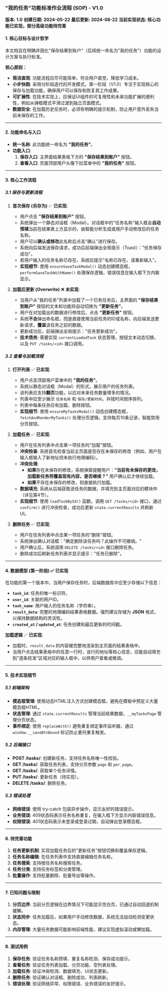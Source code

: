 ### "我的任务"功能标准作业流程 (SOP) - V1.0

**版本: 1.0**
**创建日期: 2024-05-22**
**最后更新: 2024-08-22**
**当前实现状态: 核心功能已实现，部分高级功能待完善**

#### 1. 核心目标与设计哲学

本文档旨在明确并固化"保存结果到账户"（后续统一命名为"我的任务"）功能的设计方案与执行标准。

**核心原则：**
*   **简洁直观**: 功能流程应尽可能简单，符合用户直觉，降低学习成本。
*   **小步快跑**: 采用分阶段迭代的开发模式。第一阶段（V1.0）专注于实现核心的保存与加载功能，确保用户可以保存和恢复其工作成果。
*   **可扩展性**: 在技术实现上，应保证UI组件的可复用性和未来功能扩展的便利性，例如从弹框模式平滑过渡到独立页面模式。
*   **数据安全**: 在加载历史任务时，必须有明确的提示机制，防止用户意外丢失当前未保存的工作。

---

#### 2. 功能命名与入口

*   **统一名称**: 此功能统一命名为 **"我的任务"**。
*   **功能入口**:
    1.  **保存入口**: 主界面结果表格下方的 **"保存结果到账户"** 按钮。
    2.  **查看入口**: 页面顶部用户头像下拉菜单中的 **"我的任务"** 按钮。

---

#### 3. 核心工作流程

##### 3.1 保存与更新流程

1.  **首次保存 (另存为)** ✅ **已实现**:
    *   用户点击 **"保存结果到账户"** 按钮。
    *   系统弹出一个静态对话框（Modal）。对话框中的"任务名称"输入框会**自动预填**当前在结果表上方显示的、由智能分析生成或用户手动修改后的任务名称。
    *   用户可以**确认或修改**此名称后点击"确认"进行保存。
    *   系统向后端发送保存请求，成功后前端弹出全局提示（Toast）："任务保存成功"。
    *   若用户输入的任务名称已存在，系统应提示"名称已存在，请重新输入"。
    *   **实现细节**: 使用 `ensureSaveTaskModal()` 动态创建模态框，`performSaveTaskWithName()` 处理保存逻辑，错误信息在输入框下方内联显示。

2.  **加载后更新 (Overwrite)** ❌ **未实现**:
    *   当用户从"我的任务"列表中加载了一个已有任务后，主界面的 **"保存结果到账户"** 按钮的文本和功能将自动切换为 **"更新任务"**。
    *   用户在对加载出的数据进行修改后，点击 **"更新任务"** 按钮。
    *   系统**不会**弹出命名框，而是直接使用当前任务的ID或名称，向后端发送更新请求，**覆盖**该任务之前的数据。
    *   更新成功后，前端弹出全局提示："任务更新成功"。
    *   **技术债务**: 需要实现 `currentLoadedTask` 状态管理，按钮文本动态切换，以及 `PUT /tasks/<id>` 接口调用。

##### 3.2 查看与加载流程

1.  **打开列表** ✅ **已实现**:
    *   用户点击顶部用户菜单中的 **"我的任务"**。
    *   系统以静态对话框（Modal）的形式，展示用户的任务列表。
    *   该列表应支持**翻页**功能，以应对未来任务数量增多的情况。
    *   列表中应至少展示 `任务名称` 和 `保存/更新时间`，并按时间倒序排列。
    *   列表中每条任务应有加载、删除按钮。
    *   **实现细节**: 使用 `ensureMyTasksModal()` 动态创建模态框，`fetchAndRenderMyTasks()` 处理分页逻辑，支持每页10条记录，智能禁用分页按钮。

2.  **加载任务** ✅ **已实现**:
    *   用户在任务列表中点击某一项任务的"加载"按钮。
    *   **冲突检查**: 系统首先检查当前主页面是否存在未保存的修改（例如，用户在输入框输入了新地址但未执行地理编码）。
    *   **冲突处理**:
        *   **如果**存在未保存的修改，系统弹窗提醒用户：**"当前有未保存的更改，加载新任务将覆盖现有内容，是否继续？"** 用户确认后才继续加载。
        *   **如果**不存在未保存的修改，则直接执行加载。
    *   **数据填充**: 系统从后端获取该任务的数据，并填充到主页面对应的模块中（详见第4节）。
    *   **实现细节**: 使用 `loadTaskById()` 函数，调用 `GET /tasks/<id>` 接口，通过 `confirm()` 进行冲突检查，成功后更新 `state.currentResults` 并刷新UI。

3.  **删除任务** ✅ **已实现**:
    *   用户在任务列表中点击某一项任务的"删除"按钮。
    *   系统弹出确认对话框："确定删除该任务吗？此操作不可撤销。"
    *   用户确认后，系统调用 `DELETE /tasks/<id>` 接口删除任务。
    *   删除成功后刷新任务列表并显示提示："任务已删除"。

---

#### 4. 数据模型 (第一阶段) ✅ **已实现**

在功能的第一个版本中，当用户保存任务时，后端数据库中应至少存储以下信息：

*   **`task_id`**: 任务的唯一标识符。
*   **`user_id`**: 关联的用户ID。
*   **`task_name`**: 用户输入的任务名称（字符串）。
*   **`result_data`**: 完整的地理编码结果表格数据。强烈建议存储为 **JSON** 格式，以保持数据结构的灵活性。
*   **`created_at` / `updated_at`**: 任务创建和最后更新的时间戳。

**加载逻辑** ✅ **已实现**:
*   加载时，`result_data` 的内容被完整地渲染到主页面的结果表格中。
*   当用户点击结果表格中的任意一行时，该行的地址等核心信息，应能自动填充到"逐条校准"区域对应的输入框中，以供用户查看或微调。

---

#### 5. 技术实现细节

##### 5.1 前端架构
*   **模态框管理**: 使用动态HTML注入方式创建模态框，避免在模板中预定义大量模态框HTML。
*   **状态管理**: 通过 `state.currentResults` 管理当前结果数据，`__myTasksPage` 管理分页状态。
*   **事件绑定**: 使用 `replaceWith()` 避免重复绑定事件监听器，通过 `window.__saveBtnBound` 标记防止委托重复触发。

##### 5.2 后端接口
*   **POST /tasks/**: 创建新任务，支持任务名称唯一性校验。
*   **GET /tasks/**: 获取任务列表，支持分页参数 `page` 和 `per_page`。
*   **GET /tasks/<id>**: 获取单个任务详情。
*   **PUT /tasks/<id>**: 更新任务（待实现）。
*   **DELETE /tasks/<id>**: 删除任务。

##### 5.3 错误处理
*   **网络错误**: 使用 try-catch 包装异步操作，显示友好的错误提示。
*   **业务错误**: 409状态码表示任务名称重复，在输入框下方显示内联错误信息。
*   **权限错误**: 401状态码表示未登录或登录过期，自动弹出登录模态框。

---

#### 6. 待完善功能

1.  **任务更新机制**: 实现加载任务后的"更新任务"按钮切换和覆盖保存逻辑。
2.  **任务名称编辑**: 在任务列表中支持直接编辑任务名称。
3.  **任务搜索**: 支持按任务名称搜索任务。
4.  **任务分类**: 支持任务标签和分类管理。
5.  **批量操作**: 支持批量删除、批量导出等操作。

---

#### 7. 已知问题与限制

1.  **分页边界**: 当前分页逻辑在边界情况下可能显示空白页，已通过自动回退机制缓解。
2.  **状态同步**: 任务加载后，如果用户手动修改数据，系统无法自动检测变更状态。
3.  **内存管理**: 大量任务数据可能影响前端性能，建议实现虚拟滚动或懒加载。

---

#### 8. 测试用例

1.  **保存任务**: 验证任务名称预填、重复名称检测、保存成功提示。
2.  **查看任务**: 验证任务列表加载、分页功能、空列表处理。
3.  **加载任务**: 验证冲突检测、数据填充、UI状态更新。
4.  **删除任务**: 验证确认对话框、删除成功、列表刷新。
5.  **错误处理**: 验证网络异常、权限错误、业务错误的友好提示。 